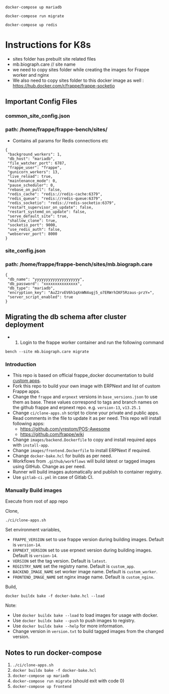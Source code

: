 

```
docker-compose up mariadb
```

```
docker-compose run migrate
```

```
docker-compose up redis
```
# Instructions for K8s

- sites folder has prebuilt site related files
- mb.biograph.care // site name
- we need to copy sites folder while creating the images for Frappe worker and nginx 
- We also need to copy sites folder to this docker image as well : https://hub.docker.com/r/frappe/frappe-socketio

## Important Config Files

### common_site_config.json
### path: /home/frappe/frappe-bench/sites/

- Contains all params for Redis connections etc

```
{
 "background_workers": 1,
 "db_host": "mariadb",
 "file_watcher_port": 6787,
 "frappe_user": "frappe",
 "gunicorn_workers": 13,
 "live_reload": true,
 "maintenance_mode": 0,
 "pause_scheduler": 0,
 "rebase_on_pull": false,
 "redis_cache": "redis://redis-cache:6379",
 "redis_queue": "redis://redis-queue:6379",
 "redis_socketio": "redis://redis-socketio:6379",
 "restart_supervisor_on_update": false,
 "restart_systemd_on_update": false,
 "serve_default_site": true,
 "shallow_clone": true,
 "socketio_port": 9000,
 "use_redis_auth": false,
 "webserver_port": 8000
} 

```


### site_config.json
### path: /home/frappe/frappe-bench/sites/mb.biograph.care

```
{
 "db_name": "yyyyyyyyyyyyyyyyyyyy",
 "db_password": "xxxxxxxxxxxxxxx",
 "db_type": "mariadb",
 "encryption_key": "AuZ2rvEV6h1qXnWN4ugj5_o7ERWrhIKF5Rzaus-przY=",
 "server_script_enabled": true
}
 ```

## Migrating the db schema after cluster deployment

- 1. Login to the frappe worker container and run the following command

```
bench --site mb.biograph.care migrate
```

### Introduction

- This repo is based on official frappe_docker documentation to build [custom apps](https://github.com/frappe/frappe_docker/blob/main/custom_app/README.md).
- Fork this repo to build your own image with ERPNext and list of custom Frappe apps.
- Change the `frappe` and `erpnext` versions in `base_versions.json` to use them as base. These values correspond to tags and branch names on the github frappe and erpnext repo. e.g. `version-13`, `v13.25.1`
- Change `ci/clone-apps.sh` script to clone your private and public apps. Read comments in the file to update it as per need. This repo will install following apps:
  - https://github.com/yrestom/POS-Awesome
  - https://github.com/frappe/wiki
- Change `images/backend.Dockerfile` to copy and install required apps with `install-app`.
- Change `images/frontend.Dockerfile` to install ERPNext if required.
- Change `docker-bake.hcl` for builds as per need.
- Workflows from `.github/workflows` will build latest or tagged images using GitHub. Change as per need.
- Runner will build images automatically and publish to container registry.
- Use `gitlab-ci.yml` in case of Gitlab CI.

### Manually Build images

Execute from root of app repo

Clone,

```shell
./ci/clone-apps.sh
```

Set environment variables,

- `FRAPPE_VERSION` set to use frappe version during building images. Default is `version-14`.
- `ERPNEXT_VERSION` set to use erpnext version during building images. Default is `version-14`.
- `VERSION` set the tag version. Default is `latest`.
- `REGISTRY_NAME` set the registry name. Default is `custom_app`.
- `BACKEND_IMAGE_NAME` set worker image name. Default is `custom_worker`.
- `FRONTEND_IMAGE_NAME` set nginx image name. Default is `custom_nginx`.

Build,

```shell
docker buildx bake -f docker-bake.hcl --load
```

Note:

- Use `docker buildx bake --load` to load images for usage with docker.
- Use `docker buildx bake --push` to push images to registry.
- Use `docker buildx bake --help` for more information.
- Change version in `version.txt` to build tagged images from the changed version.

## Notes to run docker-compose

1. `./ci/clone-apps.sh`
2. `docker buildx bake -f docker-bake.hcl`
1. `docker-compose up mariadb`
2. `docker-compose run migrate` (should exit with code 0)
3. `docker-compose up frontend`